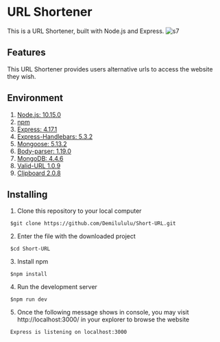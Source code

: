 # URL Shortener
This is a URL Shortener, built with Node.js and Express.
![s7](https://user-images.githubusercontent.com/43931635/127776339-7de7e960-294a-4657-a9f5-0b4ef0aaf234.JPG)


## Features
This URL Shortener provides users alternative urls to access the website they wish.
 

## Environment
1.  [Node.js: 10.15.0](https://nodejs.org/en/)
2.  [npm](https://www.npmjs.com/get-npm)
3.  [Express: 4.17.1](https://www.npmjs.com/package/express) 
4.  [Express-Handlebars: 5.3.2](https://www.npmjs.com/package/express-handlebars)
5.  [Mongoose: 5.13.2](https://www.npmjs.com/package/mongoose)
6.  [Body-parser: 1.19.0](https://www.npmjs.com/package/body-parser)
7.  [MongoDB: 4.4.6](https://www.mongodb.com/download-center/community)
8.  [Valid-URL 1.0.9](https://www.npmjs.com/package/valid-url)
9.  [Clipboard 2.0.8](https://www.npmjs.com/package/clipboard)
 

## Installing
1. Clone this repository to your local computer
```
 $git clone https://github.com/Demilululu/Short-URL.git
```
2. Enter the file with the downloaded project
```
 $cd Short-URL
```
3. Install npm
```
 $npm install
```
4. Run the development server
```
 $npm run dev
```
5. Once the following message shows in console, you may visit http://localhost:3000/ in your explorer to browse the website
```
 Express is listening on localhost:3000
```